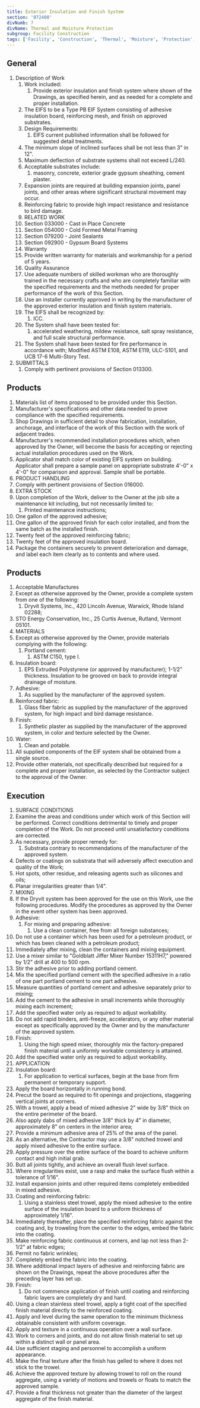 ```yaml
---
title: Exterior Insulation and Finish System
section: '072400'
divNumb: 7
divName: Thermal and Moisture Protection
subgroup: Facility Construction
tags: ['Facility', 'Construction', 'Thermal', 'Moisture', 'Protection', 'Exterior', 'Insulation', 'Finish', 'System']
---
```


## General

1. Description of Work
   1. Work included:
      1. Provide exterior insulation and finish system where shown of the Drawings, as specified herein, and as needed for a complete and proper installation.
   1. The EIFS to be a Type PB EIF System consisting of adhesive insulation board, reinforcing mesh, and finish on approved substrates.
   1. Design Requirements:
      1. EIFS current published information shall be followed for suggested detail treatments.
   1. The minimum slope of inclined surfaces shall be not less than 3" in 12".
   1. Maximum deflection of substrate systems shall not exceed L/240.
   1. Acceptable substrates include:
      1. masonry, concrete, exterior grade gypsum sheathing, cement plaster.
   1. Expansion joints are required at building expansion joints, panel joints, and other areas where significant structural movement may occur.
   1. Reinforcing fabric to provide high impact resistance and resistance to bird damage.
   1. RELATED WORK
   1. Section 033000 - Cast in Place Concrete
   1. Section 054000 - Cold Formed Metal Framing
   1. Section 079200 - Joint Sealants
   1. Section 092900 - Gypsum Board Systems
   1. Warranty
   1. Provide written warranty for materials and workmanship for a period of 5 years.
   1. Quality Assurance
   1. Use adequate numbers of skilled workman who are thoroughly trained in the necessary crafts and who are completely familiar with the specified requirements and the methods needed for proper performance of the work of this Section.
   1. Use an installer currently approved in writing by the manufacturer of the approved exterior insulation and finish system materials.
   1. The EIFS shall be recognized by:
      1. ICC.
   1. The System shall have been tested for:
      1. accelerated weathering, mildew resistance, salt spray resistance, and full scale structural performance.
   1. The System shall have been tested for fire performance in accordance with; Modified ASTM E108, ASTM E119, ULC-S101, and UCB 17-6 Multi-Story Test.
1. SUBMITTALS
   1. Comply with pertinent provisions of Section 013300.
   
## Products

   1. Materials list of items proposed to be provided under this Section.
   1. Manufacturer's specifications and other data needed to prove compliance with the specified requirements.
   1. Shop Drawings in sufficient detail to show fabrication, installation, anchorage, and interface of the work of this Section with the work of adjacent trades.
   1. Manufacturer's recommended installation procedures which, when approved by the Owner, will become the basis for accepting or rejecting actual installation procedures used on the Work.
   1. Applicator shall match color of existing EIFS system on building. Applicator shall prepare a sample panel on appropriate substrate 4'-0" x 4'-0" for comparison and approval. Sample shall be portable.
   1. PRODUCT HANDLING
   1. Comply with pertinent provisions of Section 016000.
   1. EXTRA STOCK
   1. Upon completion of the Work, deliver to the Owner at the job site a maintenance kit including, but not necessarily limited to:
      1. Printed maintenance instructions;
   1. One gallon of the approved adhesive;
   1. One gallon of the approved finish for each color installed, and from the same batch as the installed finish.
   1. Twenty feet of the approved reinforcing fabric;
   1. Twenty feet of the approved insulation board.
   1. Package the containers securely to prevent deterioration and damage, and label each item clearly as to contents and where used.

## Products

   1. Acceptable Manufactures
   1. Except as otherwise approved by the Owner, provide a complete system from one of the following:
      1. Dryvit Systems, Inc., 420 Lincoln Avenue, Warwick, Rhode Island 02288;
   1. STO Energy Conservation, Inc., 25 Curtis Avenue, Rutland, Vermont 05101.
   1. MATERIALS
   1. Except as otherwise approved by the Owner, provide materials complying with the following:
      1. Portland cement:
         1. ASTM C150, type I.
   1. Insulation board:
      1. EPS Extruded Polystyrene (or approved by manufacturer); 1-1/2” thickness. Insulation to be grooved on back to provide integral drainage of moisture.
   1. Adhesive:
      1. As supplied by the manufacturer of the approved system.
   1. Reinforced fabric:
      1. Glass fiber fabric as supplied by the manufacturer of the approved system, for high impact and bird damage resistance.
   1. Finish:
      1. Synthetic plaster as supplied by the manufacturer of the approved system, in color and texture selected by the Owner.
   1. Water:
      1. Clean and potable.
   1. All supplied components of the EIF system shall be obtained from a single source.
   1. Provide other materials, not specifically described but required for a complete and proper installation, as selected by the Contractor subject to the approval of the Owner.

## Execution

   1. SURFACE CONDITIONS
   1. Examine the areas and conditions under which work of this Section will be performed. Correct conditions detrimental to timely and proper completion of the Work. Do not proceed until unsatisfactory conditions are corrected.
   1. As necessary, provide proper remedy for:
      1. Substrata contrary to recommendations of the manufacturer of the approved system.
   1. Defects or coatings on substrata that will adversely affect execution and quality of the Work;
   1. Hot spots, other residue, and releasing agents such as silicones and oils;
   1. Planar irregularities greater than 1/4".
   1. MIXING
   1. If the Dryvit system has been approved for the use on this Work, use the following procedures. Modify the procedures as approved by the Owner in the event other system has been approved.
   1. Adhesive:
      1. For mixing and preparing adhesive:
            1. Use a clean container, free from all foreign substances;
   1. Do not use a container which has been used for a petroleum product, or which has been cleaned with a petroleum product;
   1. Immediately after mixing, clean the containers and mixing equipment.
   1. Use a mixer similar to "Goldblatt Jiffer Mixer Number 15311H7," powered by 1/2" drill at 400 to 500 rpm.
   1. Stir the adhesive prior to adding portland cement.
   1. Mix the specified portland cement with the specified adhesive in a ratio of one part portland cement to one part adhesive.
   1. Measure quantities of portland cement and adhesive separately prior to mixing;
   1. Add the cement to the adhesive in small increments while thoroughly mixing each increment;
   1. Add the specified water only as required to adjust workability.
   1. Do not add rapid binders, anti-freeze, accelerators, or any other material except as specifically approved by the Owner and by the manufacturer of the approved system.
   1. Finish:
      1. Using the high speed mixer, thoroughly mix the factory-prepared finish material until a uniformly workable consistency is attained.
   1. Add the specified water only as required to adjust workability.
   1. APPLICATION
   1. Insulation board:
      1. For application to vertical surfaces, begin at the base from firm permanent or temporary support.
   1. Apply the board horizontally in running bond.
   1. Precut the board as required to fit openings and projections, staggering vertical joints at corners.
   1. With a trowel, apply a bead of mixed adhesive 2" wide by 3/8" thick on the entire perimeter of the board.
   1. Also apply dabs of mixed adhesive 3/8" thick by 4" in diameter, approximately 8" on centers in the interior area;
   1. Provide a minimum adhesive area of 25% of the area of the panel.
   1. As an alternative, the Contractor may use a 3/8" notched trowel and apply mixed adhesive to the entire surface.
   1. Apply pressure over the entire surface of the board to achieve uniform contact and high initial grab.
   1. Butt all joints tightly, and achieve an overall flush level surface.
   1. Where irregularities exist, use a rasp and make the surface flush within a tolerance of 1/16".
   1. Install expansion joints and other required items completely embedded in mixed adhesive.
   1. Coating and reinforcing fabric:
      1. Using a stainless steel trowel, apply the mixed adhesive to the entire surface of the insulation board to a uniform thickness of approximately 1/16".
   1. Immediately thereafter, place the specified reinforcing fabric against the coating and, by troweling from the center to the edges, embed the fabric into the coating.
   1. Make reinforcing fabric continuous at corners, and lap not less than 2-1/2" at fabric edges;
   1. Permit no fabric wrinkles;
   1. Completely embed the fabric into the coating.
   1. Where additional impact layers of adhesive and reinforcing fabric are shown on the Drawings, repeat the above procedures after the preceding layer has set up.
   1. Finish:
      1. Do not commence application of finish until coating and reinforcing fabric layers are completely dry and hard.
   1. Using a clean stainless steel trowel, apply a tight coat of the specified finish material directly to the reinforced coating.
   1. Apply and level during the same operation to the minimum thickness obtainable consistent with uniform coverage.
   1. Apply and texture in a continuous operation over a wall surface.
   1. Work to corners and joints, and do not allow finish material to set up within a distinct wall or panel area.
   1. Use sufficient staging and personnel to accomplish a uniform appearance.
   1. Make the final texture after the finish has gelled to where it does not stick to the trowel.
   1. Achieve the approved texture by allowing trowel to roll on the round aggregate, using a variety of motions and trowels or floats to match the approved sample.
   1. Provide a final thickness not greater than the diameter of the largest aggregate of the finish material.

